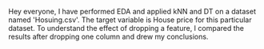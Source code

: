 Hey everyone, I have performed EDA and applied kNN and DT on a dataset named 'Hosuing.csv'. The target variable is House price for this particular dataset. 
To understand the effect of dropping a feature, I compared the results after dropping one column and drew my conclusions. 
